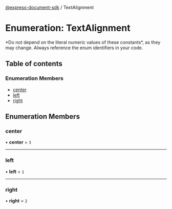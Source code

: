 [@express-document-sdk](../overview.md) / TextAlignment

# Enumeration: TextAlignment

<InlineAlert slots="text" variant="warning"/>
*Do not depend on the literal numeric values of these constants*, as they may change. Always reference the enum identifiers in your code.

## Table of contents

### Enumeration Members

- [center](TextAlignment.md#center)
- [left](TextAlignment.md#left)
- [right](TextAlignment.md#right)

## Enumeration Members

### center

• **center** = ``3``

___

### left

• **left** = ``1``

___

### right

• **right** = ``2``
